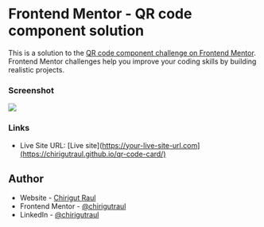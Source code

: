 # Frontend Mentor - QR code component solution

This is a solution to the [QR code component challenge on Frontend Mentor](https://www.frontendmentor.io/challenges/qr-code-component-iux_sIO_H). Frontend Mentor challenges help you improve your coding skills by building realistic projects. 


### Screenshot

![](./screenshot.jpg)

### Links

- Live Site URL: [Live site](https://your-live-site-url.com](https://chirigutraul.github.io/qr-code-card/)

## Author

- Website - [Chirigut Raul](https://github.com/chirigutraul)
- Frontend Mentor - [@chirigutraul](https://www.frontendmentor.io/profile/chirigutraul)
- LinkedIn - [@chirigutraul](https://www.linkedin.com/in/chirigutraul/)
